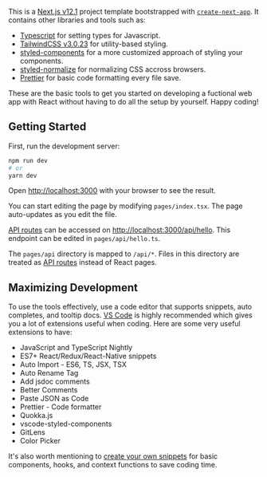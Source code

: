 This is a [Next.js v12.1](https://nextjs.org/) project template bootstrapped with [`create-next-app`](https://github.com/vercel/next.js/tree/canary/packages/create-next-app). It contains other libraries and tools such as:

- [Typescript](https://www.typescriptlang.org/) for setting types for Javascript.
- [TailwindCSS v3.0.23](https://tailwindcss.com/) for utility-based styling.
- [styled-components](https://styled-components.com/) for a more customized approach of styling your components.
- [styled-normalize](https://www.npmjs.com/package/styled-normalize) for normalizing CSS accross browsers.
- [Prettier](https://prettier.io/) for basic code formatting every file save.

These are the basic tools to get you started on developing a fuctional web app with React without having to do all the setup by yourself. Happy coding!

## Getting Started

First, run the development server:

```bash
npm run dev
# or
yarn dev
```

Open [http://localhost:3000](http://localhost:3000) with your browser to see the result.

You can start editing the page by modifying `pages/index.tsx`. The page auto-updates as you edit the file.

[API routes](https://nextjs.org/docs/api-routes/introduction) can be accessed on [http://localhost:3000/api/hello](http://localhost:3000/api/hello). This endpoint can be edited in `pages/api/hello.ts`.

The `pages/api` directory is mapped to `/api/*`. Files in this directory are treated as [API routes](https://nextjs.org/docs/api-routes/introduction) instead of React pages.

## Maximizing Development

To use the tools effectively, use a code editor that supports snippets, auto completes, and tooltip docs. [VS Code](https://code.visualstudio.com/) is highly recommended which gives you a lot of extensions useful when coding. Here are some very useful extensions to have:

- JavaScript and TypeScript Nightly
- ES7+ React/Redux/React-Native snippets
- Auto Import - ES6, TS, JSX, TSX
- Auto Rename Tag
- Add jsdoc comments
- Better Comments
- Paste JSON as Code
- Prettier - Code formatter
- Quokka.js
- vscode-styled-components
- GitLens
- Color Picker

It's also worth mentioning to [create your own snippets](https://code.visualstudio.com/docs/editor/userdefinedsnippets) for basic components, hooks, and context functions to save coding time.
